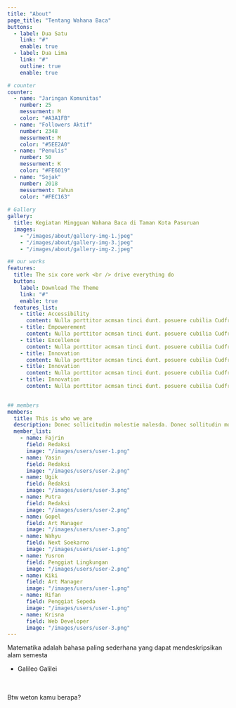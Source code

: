 ```yaml
---
title: "About"
page_title: "Tentang Wahana Baca"
buttons:
  - label: Dua Satu
    link: "#"
    enable: true
  - label: Dua Lima
    link: "#"
    outline: true
    enable: true

# counter
counter:
  - name: "Jaringan Komunitas"
    number: 25
    messurment: M
    color: "#A3A1FB"
  - name: "Followers Aktif"
    number: 2348
    messurment: M
    color: "#5EE2A0"
  - name: "Penulis"
    number: 50
    messurment: K
    color: "#FE6019"
  - name: "Sejak"
    number: 2018
    messurment: Tahun
    color: "#FEC163"
    
# Gallery
gallery:
  title: Kegiatan Mingguan Wahana Baca di Taman Kota Pasuruan
  images:
    - "/images/about/gallery-img-1.jpeg"
    - "/images/about/gallery-img-3.jpeg"
    - "/images/about/gallery-img-2.jpeg"

## our works
features:
  title: The six core work <br /> drive everything do
  button:
    label: Download The Theme
    link: "#"
    enable: true
  features_list:
    - title: Accessibility
      content: Nulla porttitor acmsan tinci dunt. posuere cubilia Cudfrae Donec velit neque, autor sit amet aliuam vel
    - title: Empowerement
      content: Nulla porttitor acmsan tinci dunt. posuere cubilia Cudfrae Donec velit neque, autor sit amet aliuam vel
    - title: Excellence
      content: Nulla porttitor acmsan tinci dunt. posuere cubilia Cudfrae Donec velit neque, autor sit amet aliuam vel
    - title: Innovation
      content: Nulla porttitor acmsan tinci dunt. posuere cubilia Cudfrae Donec velit neque, autor sit amet aliuam vel
    - title: Innovation
      content: Nulla porttitor acmsan tinci dunt. posuere cubilia Cudfrae Donec velit neque, autor sit amet aliuam vel
    - title: Innovation
      content: Nulla porttitor acmsan tinci dunt. posuere cubilia Cudfrae Donec velit neque, autor sit amet aliuam vel
    

## members
members:
  title: This is who we are
  description: Donec sollicitudin molestie malesda. Donec sollitudin mol estie ultricies ligula sed magna dictum
  member_list:
    - name: Fajrin
      field: Redaksi
      image: "/images/users/user-1.png"
    - name: Yasin
      field: Redaksi
      image: "/images/users/user-2.png"
    - name: Ugik
      field: Redaksi
      image: "/images/users/user-3.png"
    - name: Putra
      field: Redaksi
      image: "/images/users/user-2.png"
    - name: Gopel
      field: Art Manager
      image: "/images/users/user-3.png"
    - name: Wahyu
      field: Next Soekarno
      image: "/images/users/user-1.png"
    - name: Yusron
      field: Penggiat Lingkungan
      image: "/images/users/user-2.png"
    - name: Kiki
      field: Art Manager
      image: "/images/users/user-1.png"
    - name: Rifan
      field: Penggiat Sepeda
      image: "/images/users/user-1.png"
    - name: Krisna
      field: Web Developer
      image: "/images/users/user-3.png"
---
```

Matematika adalah bahasa paling sederhana yang dapat mendeskripsikan alam semesta
<br />
- Galileo Galilei
<br />
<br />
Btw weton kamu berapa?

